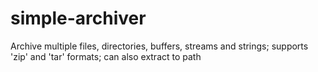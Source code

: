 # simple-archiver
Archive multiple files, directories, buffers, streams and strings; supports 'zip' and 'tar' formats; can also extract to path
